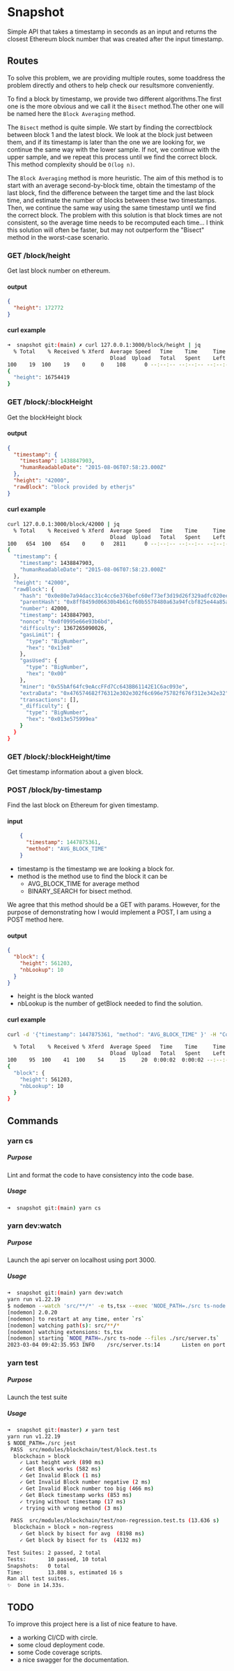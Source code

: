 # Snapshot

Simple API that takes a timestamp in seconds as an input and returns the closest
Ethereum block number that was created after the input timestamp.

## Routes

To solve this problem, we are providing multiple routes, some toaddress
the problem directly and others to help check our resultsmore conveniently.

To find a block by timestamp, we provide two different algorithms.The first
one is the more obvious and we call it the `Bisect` method.The other one will
be named here the `Block Averaging` method.

The `Bisect` method is quite simple. We start by finding the correctblock
between block 1 and the latest block. We look at the block just
between them, and if its timestamp is later than the one we are looking
for, we continue the same way with the lower sample. If not, we continue
with the upper sample, and we repeat this process until we find the
correct block. This method complexity should be `O(log n)`.

The `Block Averaging` method is more heuristic. The aim of this method
is to start with an average second-by-block time, obtain the timestamp
of the last block, find the difference between the target time and the
last block time, and estimate the number of blocks between these two
timestamps. Then, we continue the same way using the same timestamp
until we find the correct block. The problem with this solution is that
block times are not consistent, so the average time needs to be
recomputed each time... I think this solution will often be faster,
but may not outperform the "Bisect" method in the worst-case scenario.

### GET /block/height

Get last block number on ethereum.

#### output

```json
{
  "height": 172772
}
```
#### curl example

```bash
➜  snapshot git:(main) ✗ curl 127.0.0.1:3000/block/height | jq
  % Total    % Received % Xferd  Average Speed   Time    Time     Time  Current
                                 Dload  Upload   Total   Spent    Left  Speed
100    19  100    19    0     0    108      0 --:--:-- --:--:-- --:--:--   113
{
  "height": 16754419
}
```

### GET /block/:blockHeight

Get the blockHeight block

#### output
```json
{
  "timestamp": {
    "timestamp": 1438847903,
    "humanReadableDate": "2015-08-06T07:58:23.000Z"
  },
  "height": "42000",
  "rawBlock": "block provided by etherjs"
}
```

#### curl example
```bash
curl 127.0.0.1:3000/block/42000 | jq
  % Total    % Received % Xferd  Average Speed   Time    Time     Time  Current
                                 Dload  Upload   Total   Spent    Left  Speed
100   654  100   654    0     0   2811      0 --:--:-- --:--:-- --:--:--  2843
{
  "timestamp": {
    "timestamp": 1438847903,
    "humanReadableDate": "2015-08-06T07:58:23.000Z"
  },
  "height": "42000",
  "rawBlock": {
    "hash": "0x0e80e7a94dacc31c4cc6e376befc60ef73ef3d19d26f329adfc020eeded2753b",
    "parentHash": "0x8ff8459d06630b4b61cf60b5578480a63a94fcbf825e44a85ac8c70f89aeda6c",
    "number": 42000,
    "timestamp": 1438847903,
    "nonce": "0x0f0995e66e93b6bd",
    "difficulty": 1367265090026,
    "gasLimit": {
      "type": "BigNumber",
      "hex": "0x13e8"
    },
    "gasUsed": {
      "type": "BigNumber",
      "hex": "0x00"
    },
    "miner": "0x55bAf64fc9eAccFFd7Cc643BB61142E1C6ac093e",
    "extraData": "0x476574682f76312e302e302f6c696e75782f676f312e342e32",
    "transactions": [],
    "_difficulty": {
      "type": "BigNumber",
      "hex": "0x013e575999ea"
    }
  }
}
```

### GET /block/:blockHeight/time

Get timestamp information about a given block.


### POST /block/by-timestamp

Find the last block on Ethereum for given timestamp.

#### input

```json
    {
      "timestamp": 1447875361,
      "method": "AVG_BLOCK_TIME"
    }
```
- timestamp is the timestamp we are looking a block for.
- method is the method use to find the block it can be
  - AVG_BLOCK_TIME for average method
  - BINARY_SEARCH for bisect method.

We agree that this method should be a GET with params.
However, for the purpose of demonstrating how I would implement
a POST, I am using a POST method here.

#### output

```json
{
  "block": {
    "height": 561203,
    "nbLookup": 10
  }
}
```

- height is the block wanted
- nbLookup is the number of getBlock needed to find the
solution.

#### curl example

```bash
curl -d '{"timestamp": 1447875361, "method": "AVG_BLOCK_TIME" }' -H "Content-Type: application/json" -X POST 127.0.0.1:3000/block/by-timestamp | jq

  % Total    % Received % Xferd  Average Speed   Time    Time     Time  Current
                                 Dload  Upload   Total   Spent    Left  Speed
100    95  100    41  100    54     15     20  0:00:02  0:00:02 --:--:--    35
{
  "block": {
    "height": 561203,
    "nbLookup": 10
  }
}
```

## Commands

### yarn cs

##### Purpose

Lint and format the code to have consistency into the code base.

##### Usage
```bash
➜  snapshot git:(main) yarn cs
```

### yarn dev:watch

##### Purpose
Launch the api server on localhost using port 3000.

##### Usage
```bash
➜  snapshot git:(main) yarn dev:watch
yarn run v1.22.19
$ nodemon --watch 'src/**/*' -e ts,tsx --exec 'NODE_PATH=./src ts-node --files' ./src/server.ts
[nodemon] 2.0.20
[nodemon] to restart at any time, enter `rs`
[nodemon] watching path(s): src/**/*
[nodemon] watching extensions: ts,tsx
[nodemon] starting `NODE_PATH=./src ts-node --files ./src/server.ts`
2023-03-04 09:42:35.953 INFO    /src/server.ts:14       Listen on port 3000
```

### yarn test

##### Purpose
Launch the test suite

##### Usage
```bash
➜  snapshot git:(master) ✗ yarn test
yarn run v1.22.19
$ NODE_PATH=./src jest
 PASS  src/modules/blockchain/test/block.test.ts
  blockchain » block
    ✓ Last height work (890 ms)
    ✓ Get Block works (582 ms)
    ✓ Get Invalid Block (1 ms)
    ✓ Get Invalid Block number negative (2 ms)
    ✓ Get Invalid Block number too big (466 ms)
    ✓ Get Block timestamp works (853 ms)
    ✓ trying without timestamp (17 ms)
    ✓ trying with wrong method (3 ms)

 PASS  src/modules/blockchain/test/non-regression.test.ts (13.636 s)
  blockchain » block » non-regress
    ✓ Get block by bisect for avg  (8198 ms)
    ✓ Get block by bisect for ts  (4132 ms)

Test Suites: 2 passed, 2 total
Tests:       10 passed, 10 total
Snapshots:   0 total
Time:        13.808 s, estimated 16 s
Ran all test suites.
✨  Done in 14.33s.
```

## TODO

To improve this project here is a list of nice feature to have.

- a working CI/CD with circle.
- some cloud deployment code.
- some Code coverage scripts.
- a nice swagger for the documentation.